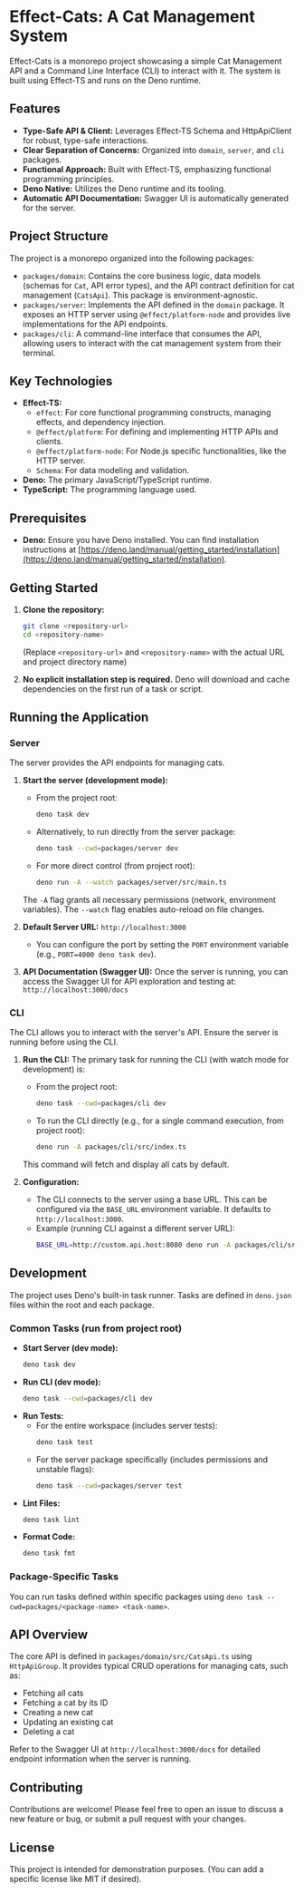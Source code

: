 # Effect-Cats: A Cat Management System

Effect-Cats is a monorepo project showcasing a simple Cat Management API and a Command Line Interface (CLI) to interact with it. The system is built using Effect-TS and runs on the Deno runtime.

## Features

*   **Type-Safe API & Client:** Leverages Effect-TS Schema and HttpApiClient for robust, type-safe interactions.
*   **Clear Separation of Concerns:** Organized into `domain`, `server`, and `cli` packages.
*   **Functional Approach:** Built with Effect-TS, emphasizing functional programming principles.
*   **Deno Native:** Utilizes the Deno runtime and its tooling.
*   **Automatic API Documentation:** Swagger UI is automatically generated for the server.

## Project Structure

The project is a monorepo organized into the following packages:

*   `packages/domain`: Contains the core business logic, data models (schemas for `Cat`, API error types), and the API contract definition for cat management (`CatsApi`). This package is environment-agnostic.
*   `packages/server`: Implements the API defined in the `domain` package. It exposes an HTTP server using `@effect/platform-node` and provides live implementations for the API endpoints.
*   `packages/cli`: A command-line interface that consumes the API, allowing users to interact with the cat management system from their terminal.

## Key Technologies

*   **Effect-TS:**
    *   `effect`: For core functional programming constructs, managing effects, and dependency injection.
    *   `@effect/platform`: For defining and implementing HTTP APIs and clients.
    *   `@effect/platform-node`: For Node.js specific functionalities, like the HTTP server.
    *   `Schema`: For data modeling and validation.
*   **Deno:** The primary JavaScript/TypeScript runtime.
*   **TypeScript:** The programming language used.

## Prerequisites

*   **Deno:** Ensure you have Deno installed. You can find installation instructions at [https://deno.land/manual/getting_started/installation](https://deno.land/manual/getting_started/installation).

## Getting Started

1.  **Clone the repository:**
    ```bash
    git clone <repository-url>
    cd <repository-name>
    ```
    (Replace `<repository-url>` and `<repository-name>` with the actual URL and project directory name)

2.  **No explicit installation step is required.** Deno will download and cache dependencies on the first run of a task or script.

## Running the Application

### Server

The server provides the API endpoints for managing cats.

1.  **Start the server (development mode):**
    *   From the project root:
        ```bash
        deno task dev
        ```
    *   Alternatively, to run directly from the server package:
        ```bash
        deno task --cwd=packages/server dev
        ```
    *   For more direct control (from project root):
        ```bash
        deno run -A --watch packages/server/src/main.ts
        ```
    The `-A` flag grants all necessary permissions (network, environment variables). The `--watch` flag enables auto-reload on file changes.

2.  **Default Server URL:** `http://localhost:3000`
    *   You can configure the port by setting the `PORT` environment variable (e.g., `PORT=4000 deno task dev`).

3.  **API Documentation (Swagger UI):**
    Once the server is running, you can access the Swagger UI for API exploration and testing at:
    `http://localhost:3000/docs`

### CLI

The CLI allows you to interact with the server's API. Ensure the server is running before using the CLI.

1.  **Run the CLI:**
    The primary task for running the CLI (with watch mode for development) is:
    *   From the project root:
        ```bash
        deno task --cwd=packages/cli dev
        ```
    *   To run the CLI directly (e.g., for a single command execution, from project root):
        ```bash
        deno run -A packages/cli/src/index.ts
        ```
    This command will fetch and display all cats by default.

2.  **Configuration:**
    *   The CLI connects to the server using a base URL. This can be configured via the `BASE_URL` environment variable. It defaults to `http://localhost:3000`.
    *   Example (running CLI against a different server URL):
        ```bash
        BASE_URL=http://custom.api.host:8080 deno run -A packages/cli/src/index.ts
        ```

## Development

The project uses Deno's built-in task runner. Tasks are defined in `deno.json` files within the root and each package.

### Common Tasks (run from project root)

*   **Start Server (dev mode):**
    ```bash
    deno task dev
    ```
*   **Run CLI (dev mode):**
    ```bash
    deno task --cwd=packages/cli dev
    ```
*   **Run Tests:**
    *   For the entire workspace (includes server tests):
        ```bash
        deno task test
        ```
    *   For the server package specifically (includes permissions and unstable flags):
        ```bash
        deno task --cwd=packages/server test
        ```
*   **Lint Files:**
    ```bash
    deno task lint
    ```
*   **Format Code:**
    ```bash
    deno task fmt
    ```

### Package-Specific Tasks

You can run tasks defined within specific packages using `deno task --cwd=packages/<package-name> <task-name>`.

## API Overview

The core API is defined in `packages/domain/src/CatsApi.ts` using `HttpApiGroup`. It provides typical CRUD operations for managing cats, such as:

*   Fetching all cats
*   Fetching a cat by its ID
*   Creating a new cat
*   Updating an existing cat
*   Deleting a cat

Refer to the Swagger UI at `http://localhost:3000/docs` for detailed endpoint information when the server is running.

## Contributing

Contributions are welcome! Please feel free to open an issue to discuss a new feature or bug, or submit a pull request with your changes.

## License

This project is intended for demonstration purposes. (You can add a specific license like MIT if desired).
